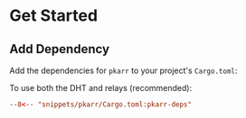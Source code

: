 # Get Started

## Add Dependency

Add the dependencies for `pkarr` to your project's `Cargo.toml`:

To use both the DHT and relays (recommended):
```toml
--8<-- "snippets/pkarr/Cargo.toml:pkarr-deps"
```
